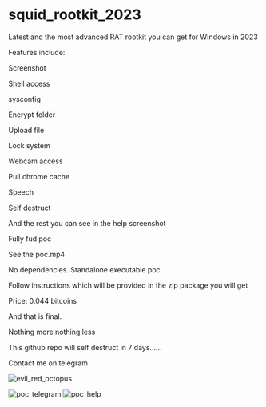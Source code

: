 # squid_rootkit_2023
Latest and the most advanced RAT rootkit you can get for WIndows in 2023

Features include:

Screenshot

Shell access

sysconfig

Encrypt folder

Upload file

Lock system

Webcam access

Pull chrome cache

Speech

Self destruct

And the rest you can see in the help screenshot

Fully fud poc

See the poc.mp4

No dependencies. Standalone executable poc

Follow instructions which will be provided in the zip package you will get

Price: 0.044 bitcoins

And that is final.

Nothing more nothing less

This github repo will self destruct in 7 days......

Contact me on telegram 

![evil_red_octopus](https://github.com/evil-red-octopus/squid_rootkit_2023/assets/148368853/66394b5c-3c0c-4200-a2c8-08fa6554f514)

![poc_telegram](https://github.com/evil-red-octopus/squid_rootkit_2023/assets/148368853/6d8803c6-71f1-4373-82e0-ff083590602a)
![poc_help](https://github.com/evil-red-octopus/squid_rootkit_2023/assets/148368853/a6749eb6-5f4d-4c7e-9ec0-1a5a4b89f712)
